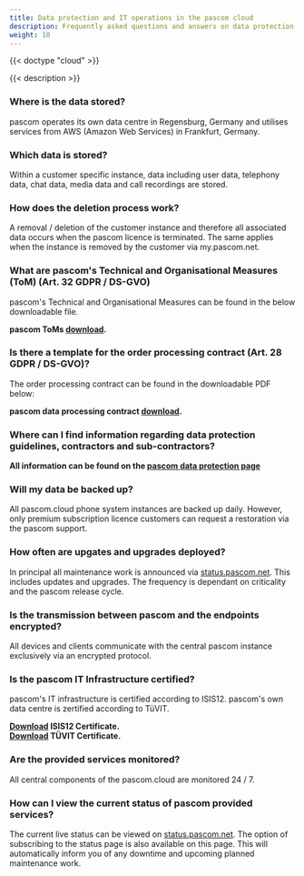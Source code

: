 ```yaml
---
title: Data protection and IT operations in the pascom cloud
description: Frequently asked questions and answers on data protection and IT operations in the pascom cloud
weight: 10
---
```


{{< doctype "cloud" >}}
 
{{< description >}}

### Where is the data stored? 

pascom operates its own data centre in Regensburg, Germany and utilises services from AWS (Amazon Web Services) in Frankfurt, Germany. 

### Which data is stored?

Within a customer specific instance, data including user data, telephony data, chat data, media data and call recordings are stored.

### How does the deletion process work?

A removal / deletion of the customer instance and therefore all associated data occurs when the pascom licence is terminated. The same applies when the instance is removed by the customer via my.pascom.net. 

### What are pascom's Technical and Organisational Measures (ToM) (Art. 32 GDPR / DS-GVO)

pascom's Technical and Organisational Measures can be found in the below downloadable file.  

**pascom ToMs [download](pascom_toms_en.pdf).**

### Is there a template for the order processing contract (Art. 28 GDPR / DS-GVO)?

The order processing contract can be found in the downloadable PDF below:

**pascom data processing contract [download](pascom_dataprotectioncontract_en.pdf).**

### Where can I find information regarding data protection guidelines, contractors and sub-contractors?

**All information can be found on the [pascom data protection page](https://www.pascom.net/en/data-protection/)**

### Will my data be backed up?

All pascom.cloud phone system instances are backed up daily. However, only premium subscription licence customers can request a restoration via the pascom support.

### How often are upgates and upgrades deployed?

In principal all maintenance work is announced via [status.pascom.net](https://status.pascom.net/). This includes updates and upgrades. The frequency is dependant on criticality and the pascom release cycle.

### Is the transmission between pascom and the endpoints encrypted?

All devices and clients communicate with the central pascom instance exclusively via an encrypted protocol.

### Is the pascom IT Infrastructure certified?

pascom's IT infrastructure is certified according to ISIS12. pascom's own data centre is zertified according to TüVIT.

**[Download](pascom_isis12_de.pdf) ISIS12 Certificate.**  
**[Download](pascom_tuevit_de.pdf) TÜVIT Certificate.**

### Are the provided services monitored?

All central components of the pascom.cloud are monitored 24 / 7.

### How can I view the current status of pascom provided services?

The current live status can be viewed on [status.pascom.net](https://status.pascom.net/). The option of subscribing to the status page is also available on this page. This will automatically inform you of any downtime and upcoming planned maintenance work.

